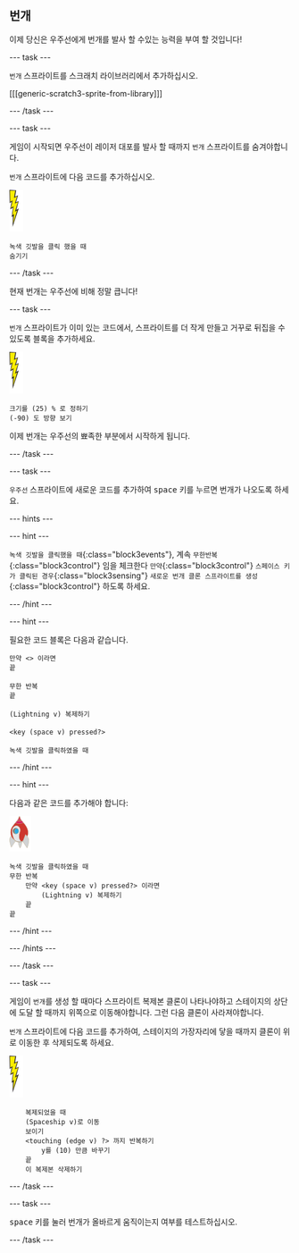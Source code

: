 ## 번개

이제 당신은 우주선에게 번개를 발사 할 수있는 능력을 부여 할 것입니다!

\--- task \---

`번개` 스프라이트를 스크래치 라이브러리에서 추가하십시오.

[[[generic-scratch3-sprite-from-library]]]

\--- /task \---

\--- task \---

게임이 시작되면 우주선이 레이저 대포를 발사 할 때까지 `번개` 스프라이트를 숨겨야합니다.

`번개` 스프라이트에 다음 코드를 추가하십시오.

![번개 스프라이트](images/lightning-sprite.png)

```blocks3
녹색 깃발을 클릭 했을 때
숨기기
```

\--- /task \---

현재 번개는 우주선에 비해 정말 큽니다!

\--- task \---

`번개` 스프라이트가 이미 있는 코드에서, 스프라이트를 더 작게 만들고 거꾸로 뒤집을 수 있도록 블록을 추가하세요.

![번개 스프라이트](images/lightning-sprite.png)

```blocks3
크기를 (25) % 로 정하기
(-90) 도 방향 보기
```

이제 번개는 우주선의 뾰족한 부분에서 시작하게 됩니다.

\--- /task \---

\--- task \---

`우주선` 스프라이트에 새로운 코드를 추가하여 <kbd>space</kbd> 키를 누르면 번개가 나오도록 하세요.

\--- hints \---

\--- hint \---

`녹색 깃발을 클릭했을 때`{:class="block3events"}, 계속 `무한반복`{:class="block3control"} 임을 체크한다 `만약`{:class="block3control"} `스페이스 키가 클릭된 경우`{:class="block3sensing"} `새로운 번개 클론 스프라이트를 생성`{:class="block3control"} 하도록 하세요.

\--- /hint \---

\--- hint \---

필요한 코드 블록은 다음과 같습니다.

```blocks3
만약 <> 이라면
끝

무한 반복
끝

(Lightning v) 복제하기

<key (space v) pressed?>

녹색 깃발을 클릭하였을 때
```

\--- /hint \---

\--- hint \---

다음과 같은 코드를 추가해야 합니다:

![로켓 스프라이트](images/rocket-sprite.png)

```blocks3
녹색 깃발을 클릭하였을 때
무한 반복
    만약 <key (space v) pressed?> 이라면
        (Lightning v) 복제하기
    끝
끝
```

\--- /hint \---

\--- /hints \---

\--- /task \---

\--- task \---

게임이 `번개`를 생성 할 때마다 스프라이트 복제본 클론이 나타나야하고 스테이지의 상단에 도달 할 때까지 위쪽으로 이동해야합니다. 그런 다음 클론이 사라져야합니다.

`번개` 스프라이트에 다음 코드를 추가하여, 스테이지의 가장자리에 닿을 때까지 클론이 위로 이동한 후 삭제되도록 하세요. 

![번개 스프라이트](images/lightning-sprite.png)

```blocks3
    복제되었을 때
    (Spaceship v)로 이동
    보이기
    <touching (edge v) ?> 까지 반복하기
        y를 (10) 만큼 바꾸기
    끝
    이 복제본 삭제하기
```

\--- /task \---

\--- task \---

<kbd>space</kbd> 키를 눌러 번개가 올바르게 움직이는지 여부를 테스트하십시오.

\--- /task \---